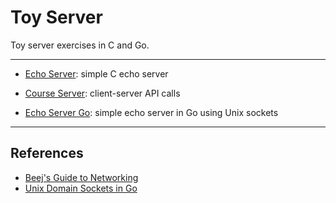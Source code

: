 
# Toy Server 

Toy server exercises in C and Go.

<hr>

* [Echo Server](https://github.com/tkuriyama/toyserver/tree/master/echoserver): simple C echo server

* [Course Server](https://github.com/tkuriyama/toyserver/tree/master/courseserver): client-server API calls 

* [Echo Server Go](https://github.com/tkuriyama/toyserver/tree/master/echoserver_go): simple echo server in Go using Unix sockets

<hr>

## References 

* [Beej's Guide to Networking](https://beej.us/guide/bgnet/html/)
* [Unix Domain Sockets in Go](https://eli.thegreenplace.net/2019/unix-domain-sockets-in-go/)

